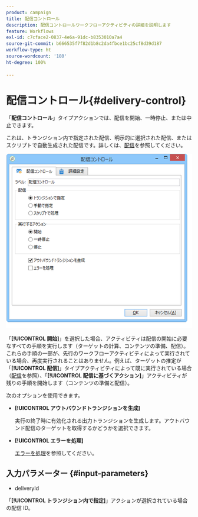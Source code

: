 ```yaml
---
product: campaign
title: 配信コントロール
description: 配信コントロールワークフローアクティビティの詳細を説明します
feature: Workflows
exl-id: c7cface2-0837-4e6a-91dc-b8353010a7a4
source-git-commit: b666535f7f82d1b8c2da4fbce1bc25cf8d39d187
workflow-type: ht
source-wordcount: '180'
ht-degree: 100%

---
```


# 配信コントロール{#delivery-control}



「**配信コントロール**」タイプアクションでは、配信を開始、一時停止、または中止できます。

これは、トランジション内で指定された配信、明示的に選択された配信、またはスクリプトで自動生成された配信です。詳しくは、[配信](delivery.md)を参照してください。

![](assets/edit_diffusion_act.png)

「**[!UICONTROL 開始]**」を選択した場合、アクティビティは配信の開始に必要なすべての手順を実行します（ターゲットの計算、コンテンツの準備、配信）。これらの手順の一部が、先行のワークフローアクティビティによって実行されている場合、再度実行されることはありません。例えば、ターゲットの推定が「**[!UICONTROL 配信]**」タイプアクティビティによって既に実行されている場合（[配信](delivery.md)を参照）、「**[!UICONTROL 配信に基づくアクション]**」アクティビティが残りの手順を開始します（コンテンツの準備と配信）。

次のオプションを使用できます。

* **[!UICONTROL アウトバウンドトランジションを生成]**

  実行の終了時に有効化される出力トランジションを生成します。アウトバウンド配信のターゲットを取得するかどうかを選択できます。

* **[!UICONTROL エラーを処理]**

  [エラーを処理](monitoring-workflow-execution.md#processing-errors)を参照してください。

## 入力パラメーター {#input-parameters}

* deliveryId

「**[!UICONTROL トランジション内で指定]**」アクションが選択されている場合の配信 ID。
